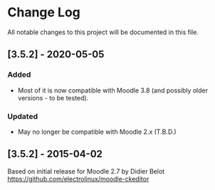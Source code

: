 # Change Log
All notable changes to this project will be documented in this file.

## [3.5.2] - 2020-05-05

### Added
- Most of it is now compatible with Moodle 3.8 (and possibly older versions - to be tested).

### Updated
- May no longer be compatible with Moodle 2.x (T.B.D.)

## [3.5.2] - 2015-04-02

Based on initial release for Moodle 2.7 by Didier Belot <electrolinux AT gmail DOT com>
https://github.com/electrolinux/moodle-ckeditor